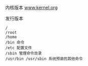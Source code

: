 
内核版本 www.kernel.org

发行版本


    /
    /root
    /home 
    /bin 命令
    /etc 配置文件
    /sbin 管理命令目录
    /usr/bin /usr/sbin 系统预装的其他命令
    
    